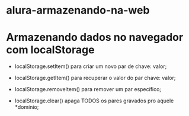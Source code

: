 # alura-armazenando-na-web

# Armazenando dados no navegador com localStorage

* localStorage.setItem() para criar um novo par de chave: valor;

* localStorage.getItem() para recuperar o valor do par chave: valor;

* localStorage.removeItem() para remover um par específico;

* localStorage.clear() apaga TODOS os pares gravados pro aquele *domínio;


